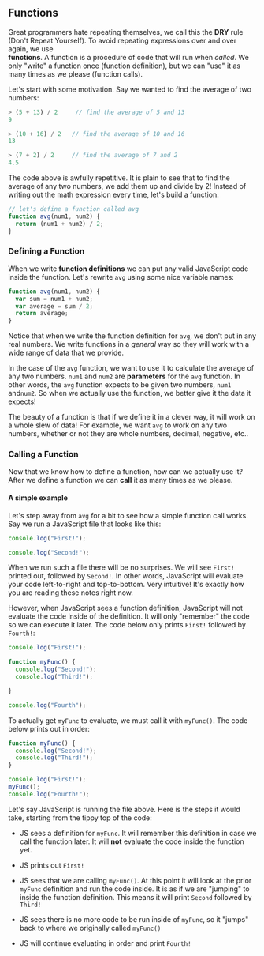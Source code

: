 ## Functions

Great programmers hate repeating themselves, we call this the **DRY** rule (Don't
Repeat Yourself). To avoid repeating expressions over and over again, we use  
**functions**. A function is a procedure of code that will run when *called*. We
only "write" a function once (function definition), but we can "use" it as many times
as we please (function calls).

Let's start with some motivation. Say we wanted to find the average of two numbers:

```js
> (5 + 13) / 2     // find the average of 5 and 13
9

> (10 + 16) / 2   // find the average of 10 and 16
13

> (7 + 2) / 2     // find the average of 7 and 2
4.5
```

The code above is awfully repetitive. It is plain to see that to find the average
of any two numbers, we add them up and divide by 2!
Instead of writing out the math expression every time, let's build a function:

```js
// let's define a function called avg
function avg(num1, num2) {
  return (num1 + num2) / 2;
}
```


### Defining a Function

When we write **function definitions** we can put any valid JavaScript code inside
the function. Let's rewrite `avg` using some nice variable names:

```js
function avg(num1, num2) {
  var sum = num1 + num2;
  var average = sum / 2;
  return average;
}
```

Notice that when we write the function definition for `avg`, we don't put in any real
numbers. We write functions in a *general* way so they will work with a wide range
of data that we provide.

In the case of the `avg` function, we want to use it to calculate the average of any two
numbers. `num1` and `num2` are **parameters** for the `avg` function. In other words,
the `avg` function expects to be given two numbers, `num1` and`num2`. So when we
actually use the function, we better give it the data it expects!

The beauty of a function is that if we define it in a clever way, it will work on a
whole slew of data! For example, we want `avg` to work on any two numbers, whether
or not they are whole numbers, decimal, negative, etc..


### Calling a Function
Now that we know how to define a
function, how can we actually use it? After we define a function we can **call**
it as many times as we please.

#### A simple example
Let's step away from `avg` for a bit to see how a simple function call works. Say
we run a JavaScript file that looks like this:

```js
console.log("First!");

console.log("Second!");
```

When we run such a file there will be no surprises. We will see `First!` printed
out, followed by `Second!`. In other words, JavaScript will evaluate your code
left-to-right and top-to-bottom. Very intuitive! It's exactly how you are reading these
notes right now.

However, when JavaScript sees a function definition, JavaScript will not evaluate the
code inside of the definition. It will only "remember" the code so we can execute
it later. The code below only prints `First!` followed by `Fourth!`:

```js
console.log("First!");

function myFunc() {
  console.log("Second!");
  console.log("Third!");

}

console.log("Fourth");
```

To actually get `myFunc` to evaluate, we must call it with `myFunc()`. The code below
prints out in order:

```js
function myFunc() {
  console.log("Second!");
  console.log("Third!");
}

console.log("First!");
myFunc();
console.log("Fourth!");
```

Let's say JavaScript is running the file above. Here is the steps it would take,
starting from the tippy top of the code:

* JS sees a definition for `myFunc`. It will remember this definition in case we
call the function later. It will **not** evaluate the code inside the function yet.

* JS prints out `First!`

* JS sees that we are calling `myFunc()`. At this point it will look at the prior
`myFunc` definition and run the code inside. It is as if we are "jumping" to inside the
function definition. This means it will print `Second` followed by `Third!`

* JS sees there is no more code to be run inside of `myFunc`, so it "jumps" back
to where we originally called `myFunc()`

* JS will continue evaluating in order and print `Fourth!`
